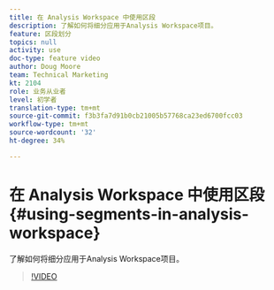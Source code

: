 ```yaml
---
title: 在 Analysis Workspace 中使用区段
description: 了解如何将细分应用于Analysis Workspace项目。
feature: 区段划分
topics: null
activity: use
doc-type: feature video
author: Doug Moore
team: Technical Marketing
kt: 2104
role: 业务从业者
level: 初学者
translation-type: tm+mt
source-git-commit: f3b3fa7d91b0cb21005b57768ca23ed6700fcc03
workflow-type: tm+mt
source-wordcount: '32'
ht-degree: 34%

---
```



# 在 Analysis Workspace 中使用区段 {#using-segments-in-analysis-workspace}

了解如何将细分应用于Analysis Workspace项目。

>[!VIDEO](https://video.tv.adobe.com/v/23977/?quality=12)